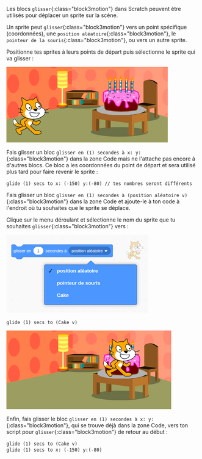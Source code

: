 Les blocs `glisser`{:class="block3motion"} dans Scratch peuvent être utilisés pour déplacer un sprite sur la scène.

Un sprite peut `glisser`{:class="block3motion"} vers un point spécifique (coordonnées), une `position aléatoire`{:class="block3motion"}, le `pointeur de la souris`{:class="block3motion"}, ou vers un autre sprite.

Positionne tes sprites à leurs points de départ puis sélectionne le sprite qui va glisser :

![La scène avec à la fois des sprites de chat et de gâteau dans leur position de départ.](images/example-start.png)

Fais glisser un bloc `glisser en (1) secondes à x: y:`{:class="block3motion"} dans la zone Code mais ne l'attache pas encore à d'autres blocs. Ce bloc a les coordonnées du point de départ et sera utilisé plus tard pour faire revenir le sprite :

```blocks3
glide (1) secs to x: (-150) y:(-80) // tes nombres seront différents
```

Fais glisser un bloc `glisser en (1) secondes à (position aléatoire v)`{:class="block3motion"} dans la zone Code et ajoute-le à ton code à l'endroit où tu souhaites que le sprite se déplace.

Clique sur le menu déroulant et sélectionne le nom du sprite que tu souhaites `glisser`{:class="block3motion"} vers :

![Le menu déroulant pour le bloc glisser affichant d'autres sprites dans la liste.](images/glide-menu.png)

```blocks3
glide (1) secs to (Cake v)
```

![La scène montrant que le sprite de chat a glissé vers le sprite de gâteau.](images/example-end.png)

Enfin, fais glisser le bloc `glisser en (1) secondes à x: y:`{:class="block3motion"}, qui se trouve déjà dans la zone Code, vers ton script pour `glisser`{:class="block3motion"} de retour au début :

```blocks3
glide (1) secs to (Cake v)
glide (1) secs to x: (-150) y:(-80)
```
